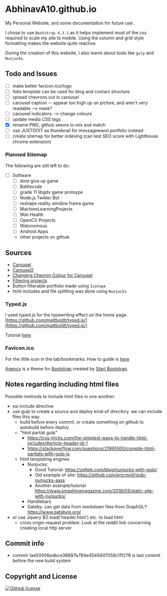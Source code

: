 # AbhinavA10.github.io

My Personal Website, and some documentation for future use.

I chose to use `Bootstrap 4.3.1` as it helps implement most of the css required to scale my site to mobile. Using the column and grid style formatting makes the website quite reactive.

During the creation of this website, I also learnt about tools like `gulp` and `Nunjucks`.

## Todo and Issues

- [ ] make better favicon.ico/logo
- [ ] folio template can be used for blog and contact structure
- [ ] spread chevrons out in carousel
- [ ] carousel caption -- appear too high up on picture, and aren't very readable --> mask?
- [ ] carousel indicators --> change colours
- [ ] update media CSS tags
- [x] rename PNG, github seems to mix and match
- [ ] use JUSTDOIT as thumbnail for messagewand portfolio instead
- [ ] create sitemap for better indexing (can test SEO score with Lighthouse chrome extension)

### Planned Sitemap

The following are still left to do:

- [ ] Software
  - [ ] dont give up game
  - [ ] Battlecode
  - [ ] grade 11 libgdx game protoype
  - [ ] Node.js Twitter Bot
  - [ ] reshape reality window frame game
  - [ ] MachineLearningProjects
  - [ ] Wat-Health
  - [ ] OpenCV Projects
  - [ ] Watonomous
  - [ ] Android Apps
  - other projects on github

## Sources

- [Carousel](https://www.w3schools.com/bootstrap/bootstrap_carousel.asp)
- [Carousel2](https://getbootstrap.com/docs/4.1/components/carousel/)
- [Changing Chevron Colour for Carousel](https://stackoverflow.com/questions/49391266/change-bootstrap-4-carousel-control-colors/49391884)
- [Filtering projects](https://www.w3schools.com/howto/howto_js_filter_elements.asp)
- Button filterable portfolio made using `Isotope`
- html includes and file splitting was done using `Nunjucks`

### Typed.js

I used typed.js for the typewriting effect on the home page.
[https://github.com/mattboldt/typed.js/](https://github.com/mattboldt/typed.js/)

Tutorial [here](https://www.youtube.com/watch?v=Jed5ZasNtJM)

### Favicon.ico

For the little icon in the tab/bookmarks:
How to guide is [here](https://tutorialehtml.com/en/what-is-favicon-ico-usage/)

[Agency](https://startbootstrap.com/template-overviews/agency/) is a theme for [Bootstrap](http://getbootstrap.com/) created by [Start Bootstrap](http://startbootstrap.com/).

## Notes regarding including html files
Possible methods to include html files in one another:
- ssi include directive
- use gulp to create a source and deploy kind-of directory. we can include files this way
    - build before every commit, or create something on github to autobuild before deploy
    - "html partial gulp"
        - https://css-tricks.com/the-simplest-ways-to-handle-html-includes/#article-header-id-1
        - https://stackoverflow.com/questions/21995500/compile-html-partials-with-gulp-js
    - html templating engines
        - Nunjucks: 
            - Good Tutorial: https://zellwk.com/blog/nunjucks-with-gulp/
            - Old example of site: https://github.com/ericmotil/gulp-nunjucks-sass
            - Another example/tutorial https://www.smashingmagazine.com/2018/03/static-site-with-nunjucks/
        - Handlebars
        - Gatsby: can get data from *markdown* files from GraphQL?: https://www.gatsbyjs.org/
-  or use Jquery $().load('header.html') etc. to load html
    - cross origin request problem. Look at the reddit link concerning creating local http server

## Commit info
- commit 1ae50006edbce38897b784e4546407058c11f278 is last commit before the new build system

## Copyright and License

[![GitHub license](https://img.shields.io/badge/license-MIT-blue.svg)](./LICENSE)
